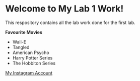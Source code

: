 # Welcome to My Lab 1 Work!

This respository contains all the lab work done for the first lab. 

**Favourite Movies**
- Wall-E
- Tangled
- American Psycho 
- Harry Potter Series
- The Hobbiton Series

[My Instagram Account](https://www.instagram.com/soupergawp/)
